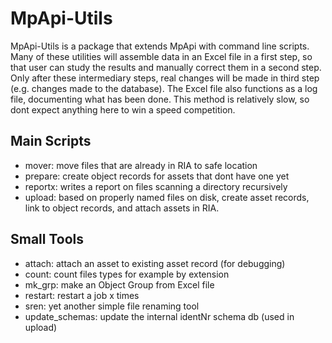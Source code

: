 # MpApi-Utils

MpApi-Utils is a package that extends MpApi with command line scripts. Many of these 
utilities will assemble data in an Excel file in a first step, so that user can study 
the results and manually correct them in a second step. Only after these intermediary 
steps, real changes will be made in third step (e.g. changes made to the database). The 
Excel file also functions as a log file, documenting what has been done. This method is 
relatively slow, so dont expect anything here to win a speed competition. 

## Main Scripts
- mover: move files that are already in RIA to safe location
- prepare: create object records for assets that dont have one yet
- reportx: writes a report on files scanning a directory recursively 
- upload: based on properly named files on disk, create asset records, link to object 
  records, and attach assets in RIA.

## Small Tools
- attach: attach an asset to existing asset record (for debugging)
- count: count files types for example by extension
- mk_grp: make an Object Group from Excel file
- restart: restart a job x times
- sren: yet another simple file renaming tool
- update_schemas: update the internal identNr schema db (used in upload)
